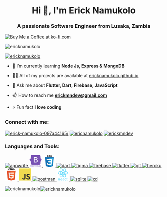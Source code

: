 <h1 align="center">Hi 👋, I'm Erick Namukolo</h1>
<h3 align="center">A passionate Software Engineer from Lusaka, Zambia</h3>
<a align="center" href='https://ko-fi.com/K3K52V1GG' target='_blank'><img height='36' style='border:0px;height:36px;' src='https://cdn.ko-fi.com/cdn/kofi4.png?v=3' border='0' alt='Buy Me a Coffee at ko-fi.com' /></a>

<p align="left"> <img src="https://komarev.com/ghpvc/?username=ericknamukolo&label=Profile%20views&color=0e75b6&style=flat" alt="ericknamukolo" /> </p>

<p align="left"> <a href="https://github.com/ryo-ma/github-profile-trophy"><img src="https://github-profile-trophy.vercel.app/?username=ericknamukolo&theme=onedark&no-frame=true&margin-w=10" alt="ericknamukolo" /></a> </p>

- 🌱 I’m currently learning **Node Js, Express & MongoDB**

- 👨‍💻 All of my projects are available at <a href="https://ericknamukolo.github.io">ericknamukolo.github.io<a>

- 💬 Ask me about **Flutter, Dart, Firebase, JavaScript**

- 📫 How to reach me **erickmndev@gmail.com**

- ⚡ Fun fact **I love coding**

<h3 align="left">Connect with me:</h3>
<p align="left">
<a href="https://linkedin.com/in/erick-namukolo-097a44165/" target="blank"><img align="center" src="https://raw.githubusercontent.com/rahuldkjain/github-profile-readme-generator/master/src/images/icons/Social/linked-in-alt.svg" alt="erick-namukolo-097a44165/" height="30" width="40" /></a>
<a href="https://fb.com/ericnamukolo" target="blank"><img align="center" src="https://raw.githubusercontent.com/rahuldkjain/github-profile-readme-generator/master/src/images/icons/Social/facebook.svg" alt="ericnamukolo" height="30" width="40" /></a>
<a href="https://dribbble.com/erickmndev" target="blank"><img align="center" src="https://raw.githubusercontent.com/rahuldkjain/github-profile-readme-generator/master/src/images/icons/Social/dribbble.svg" alt="erickmndev" height="30" width="40" /></a>
</p>

<h3 align="left">Languages and Tools:</h3>
<p align="left"> <a href="https://appwrite.io" target="_blank" rel="noreferrer"> <img src="https://www.vectorlogo.zone/logos/appwriteio/appwriteio-icon.svg" alt="appwrite" width="40" height="40"/> </a> <a href="https://getbootstrap.com" target="_blank" rel="noreferrer"> <img src="https://raw.githubusercontent.com/devicons/devicon/master/icons/bootstrap/bootstrap-plain-wordmark.svg" alt="bootstrap" width="40" height="40"/> </a> <a href="https://www.w3schools.com/css/" target="_blank" rel="noreferrer"> <img src="https://raw.githubusercontent.com/devicons/devicon/master/icons/css3/css3-original-wordmark.svg" alt="css3" width="40" height="40"/> </a> <a href="https://dart.dev" target="_blank" rel="noreferrer"> <img src="https://www.vectorlogo.zone/logos/dartlang/dartlang-icon.svg" alt="dart" width="40" height="40"/> </a> <a href="https://www.figma.com/" target="_blank" rel="noreferrer"> <img src="https://www.vectorlogo.zone/logos/figma/figma-icon.svg" alt="figma" width="40" height="40"/> </a> <a href="https://firebase.google.com/" target="_blank" rel="noreferrer"> <img src="https://www.vectorlogo.zone/logos/firebase/firebase-icon.svg" alt="firebase" width="40" height="40"/> </a> <a href="https://flutter.dev" target="_blank" rel="noreferrer"> <img src="https://www.vectorlogo.zone/logos/flutterio/flutterio-icon.svg" alt="flutter" width="40" height="40"/> </a> <a href="https://git-scm.com/" target="_blank" rel="noreferrer"> <img src="https://www.vectorlogo.zone/logos/git-scm/git-scm-icon.svg" alt="git" width="40" height="40"/> </a> <a href="https://heroku.com" target="_blank" rel="noreferrer"> <img src="https://www.vectorlogo.zone/logos/heroku/heroku-icon.svg" alt="heroku" width="40" height="40"/> </a> <a href="https://www.w3.org/html/" target="_blank" rel="noreferrer"> <img src="https://raw.githubusercontent.com/devicons/devicon/master/icons/html5/html5-original-wordmark.svg" alt="html5" width="40" height="40"/> </a> <a href="https://developer.mozilla.org/en-US/docs/Web/JavaScript" target="_blank" rel="noreferrer"> <img src="https://raw.githubusercontent.com/devicons/devicon/master/icons/javascript/javascript-original.svg" alt="javascript" width="40" height="40"/> </a> <a href="https://postman.com" target="_blank" rel="noreferrer"> <img src="https://www.vectorlogo.zone/logos/getpostman/getpostman-icon.svg" alt="postman" width="40" height="40"/> </a> <a href="https://reactjs.org/" target="_blank" rel="noreferrer"> <img src="https://raw.githubusercontent.com/devicons/devicon/master/icons/react/react-original-wordmark.svg" alt="react" width="40" height="40"/> </a> <a href="https://www.sqlite.org/" target="_blank" rel="noreferrer"> <img src="https://www.vectorlogo.zone/logos/sqlite/sqlite-icon.svg" alt="sqlite" width="40" height="40"/> </a> <a href="https://www.adobe.com/products/xd.html" target="_blank" rel="noreferrer"> <img src="https://cdn.worldvectorlogo.com/logos/adobe-xd.svg" alt="xd" width="40" height="40"/> </a> </p>

<p><img align="left" src="https://github-readme-stats.vercel.app/api/top-langs?username=ericknamukolo&show_icons=true&locale=en&layout=demo&count_private=true&theme=onedark&hide_border=true" alt="ericknamukolo" /></p>
  <p height="100"></p>
<p><img align="center" src="https://activity-graph.herokuapp.com/graph?username=ericknamukolo&theme=gotham" alt="ericknamukolo" /></p>

  
